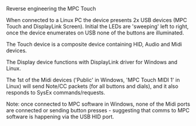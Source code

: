 Reverse engineering the MPC Touch

When connected to a Linux PC the device presents 2x USB devices (MPC Touch 
and DisplayLink Screen). Initial the LEDs are 'sweeping' left to right,
once the device enumerates on USB none of the buttons are illuminated.

The Touch device is a composite device containing HID, Audio and Midi devices.

The Display device functions with DisplayLink driver for Windows and Linux.

The 1st of the Midi devices ('Public' in Windows, 'MPC Touch MIDI 1' in 
Linux)  will send Note/CC packets (for all buttons and dials), and it also
responds to SysEx commands/requests.

Note: once connected to MPC software in Windows, none of the Midi ports are
connected or sending button presses - suggesting that comms to MPC software
is happening via the USB HID port.
